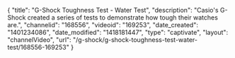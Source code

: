 {
    "title": "G-Shock Toughness Test - Water Test",
    "description": "Casio's G-Shock created a series of tests to demonstrate how tough their watches are.",
    "channelid": "168556",
    "videoid": "169253",
    "date_created": "1401234086",
    "date_modified": "1418181447",
    "type": "captivate",
    "layout": "channelVideo",
    "url": "\/g-shock\/g-shock-toughness-test-water-test\/168556-169253"
}